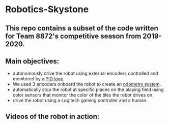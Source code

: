 # Robotics-Skystone

## This repo contains a subset of the code written for Team 8872's competitive season from 2019-2020.

## Main objectives: 
  * autonomously drive the robot using external encoders controlled and monitored by a [PID loop](https://en.wikipedia.org/wiki/PID_controller#:~:text=A%20proportional%E2%80%93integral%E2%80%93derivative%20controller,continuously%20calculates%20an%20error%20value).
  * We used 3 encoders onboard the robot to create an [odometry system](https://en.wikipedia.org/wiki/Odometry).
  * automatically stop the robot at specific places on the playing field using color sensors that monitor the color of the tiles the robot drives on.
  * drive the robot using a Logitech gaming controller and a human. 
  
## Videos of the robot in action:


